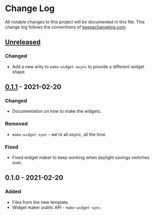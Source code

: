 # Change Log
All notable changes to this project will be documented in this file. This change log follows the conventions of [keepachangelog.com](http://keepachangelog.com/).

## [Unreleased]
### Changed
- Add a new arity to `make-widget-async` to provide a different widget shape.

## [0.1.1] - 2021-02-20
### Changed
- Documentation on how to make the widgets.

### Removed
- `make-widget-sync` - we're all async, all the time.

### Fixed
- Fixed widget maker to keep working when daylight savings switches over.

## 0.1.0 - 2021-02-20
### Added
- Files from the new template.
- Widget maker public API - `make-widget-sync`.

[Unreleased]: https://github.com/your-name/nfa-regex-parser/compare/0.1.1...HEAD
[0.1.1]: https://github.com/your-name/nfa-regex-parser/compare/0.1.0...0.1.1
